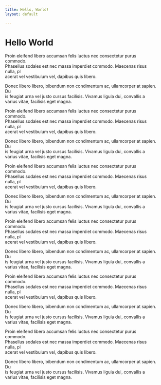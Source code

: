 ```yaml
---
title: Hello, World!
layout: default

---
```


# Hello World

Proin eleifend libero accumsan felis luctus nec consectetur purus commodo. \
Phasellus sodales est nec massa imperdiet commodo. Maecenas risus nulla, pl\
acerat vel vestibulum vel, dapibus quis libero.

Donec libero libero, bibendum non condimentum ac, ullamcorper at sapien. Du\
is feugiat urna vel justo cursus facilisis. Vivamus ligula dui, convallis a\
varius vitae, facilisis eget magna.

Proin eleifend libero accumsan felis luctus nec consectetur purus commodo. \
Phasellus sodales est nec massa imperdiet commodo. Maecenas risus nulla, pl\
acerat vel vestibulum vel, dapibus quis libero.

Donec libero libero, bibendum non condimentum ac, ullamcorper at sapien. Du\
is feugiat urna vel justo cursus facilisis. Vivamus ligula dui, convallis a\
varius vitae, facilisis eget magna.

Proin eleifend libero accumsan felis luctus nec consectetur purus commodo. \
Phasellus sodales est nec massa imperdiet commodo. Maecenas risus nulla, pl\
acerat vel vestibulum vel, dapibus quis libero.

Donec libero libero, bibendum non condimentum ac, ullamcorper at sapien. Du\
is feugiat urna vel justo cursus facilisis. Vivamus ligula dui, convallis a\
varius vitae, facilisis eget magna.

Proin eleifend libero accumsan felis luctus nec consectetur purus commodo. \
Phasellus sodales est nec massa imperdiet commodo. Maecenas risus nulla, pl\
acerat vel vestibulum vel, dapibus quis libero.

Donec libero libero, bibendum non condimentum ac, ullamcorper at sapien. Du\
is feugiat urna vel justo cursus facilisis. Vivamus ligula dui, convallis a\
varius vitae, facilisis eget magna.

Proin eleifend libero accumsan felis luctus nec consectetur purus commodo. \
Phasellus sodales est nec massa imperdiet commodo. Maecenas risus nulla, pl\
acerat vel vestibulum vel, dapibus quis libero.

Donec libero libero, bibendum non condimentum ac, ullamcorper at sapien. Du\
is feugiat urna vel justo cursus facilisis. Vivamus ligula dui, convallis a\
varius vitae, facilisis eget magna.

Proin eleifend libero accumsan felis luctus nec consectetur purus commodo. \
Phasellus sodales est nec massa imperdiet commodo. Maecenas risus nulla, pl\
acerat vel vestibulum vel, dapibus quis libero.

Donec libero libero, bibendum non condimentum ac, ullamcorper at sapien. Du\
is feugiat urna vel justo cursus facilisis. Vivamus ligula dui, convallis a\
varius vitae, facilisis eget magna.